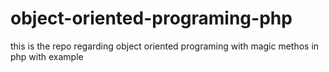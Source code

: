 # object-oriented-programing-php
this is the repo regarding object oriented programing with magic methos in php with example 
